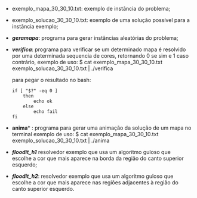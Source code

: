 - exemplo_mapa_30_30_10.txt: exemplo de instância do problema;

- exemplo_solucao_30_30_10.txt: exemplo de uma solução possível
  para a instância exemplo;

- ***geramapa***: programa para gerar instâncias aleatórias do problema;

- ***verifica***: programa para verificar se um determinado mapa é 
  resolvido por uma determinada sequencia de cores, retornando 0 
  se sim e 1 caso contrário, exemplo de uso:
    $ cat exemplo_mapa_30_30_10.txt exemplo_solucao_30_30_10.txt | ./verifica
  
  para pegar o resultado no bash:
    ````
    if [ "$?" -eq 0 ]
        then
            echo ok
        else
            echo fail
    fi
    ````

- **anima*** : programa para gerar uma animação da solução de um mapa no terminal 
  exemplo de uso: 
    $ cat exemplo_mapa_30_30_10.txt exemplo_solucao_30_30_10.txt | ./anima

- ***floodit_h1*** resolvedor exemplo que usa um algoritmo guloso que escolhe a 
  cor que mais aparece na borda da região do canto superior esquerdo;

- ***floodit_h2***: resolvedor exemplo que usa um algoritmo guloso que escolhe a 
  cor que mais aparece nas regiões adjacentes à região do canto superior 
  esquerdo.